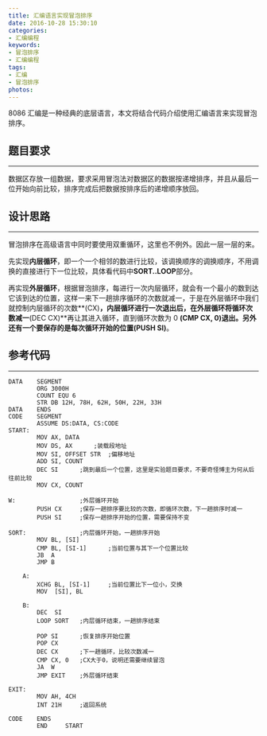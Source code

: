 ```yaml
---
title: 汇编语言实现冒泡排序
date: 2016-10-28 15:30:10
categories:
- 汇编编程
keywords:
- 冒泡排序
- 汇编编程
tags:
- 汇编
- 冒泡排序
photos:
---
```


8086 汇编是一种经典的底层语言，本文将结合代码介绍使用汇编语言来实现冒泡排序。

<!--more-->

## 题目要求

***

数据区存放一组数据，要求采用冒泡法对数据区的数据按递增排序，并且从最后一位开始向前比较，排序完成后把数据按排序后的递增顺序放回。

## 设计思路

***

冒泡排序在高级语言中同时要使用双重循环，这里也不例外。因此一层一层的来。

先实现**内层循环**，即一个一个相邻的数进行比较，该调换顺序的调换顺序，不用调换的直接进行下一位比较，具体看代码中**SORT..LOOP**部分。

再实现**外层循环**，根据冒泡排序，每进行一次内层循环，就会有一个最小的数到达它该到达的位置，这样一来下一趟排序循环的次数就减一，于是在外层循环中我们就控制内层循环的次数**(CX)**，内层循环进行一次退出后，在外层循环将循环次数减一**(DEC CX)**再让其进入循环，直到循环次数为 0 **(CMP CX, 0)**退出。另外还有一个要保存的是每次循环开始的位置**(PUSH SI)**。

## 参考代码

***

```
DATA 	SEGMENT
		ORG	3000H
		COUNT EQU 6
		STR DB 12H, 78H, 62H, 50H, 22H, 33H
DATA	ENDS
CODE	SEGMENT
		ASSUME DS:DATA, CS:CODE
START:
		MOV AX, DATA
		MOV DS, AX		;装载段地址
		MOV SI, OFFSET STR	;偏移地址
		ADD SI, COUNT
		DEC SI		;跳到最后一个位置，这里是实验题目要求，不要奇怪博主为何从后往前比较
		MOV CX, COUNT

W:					;外层循环开始
		PUSH CX		;保存一趟排序要比较的次数，即循环次数，下一趟排序时减一
		PUSH SI		;保存一趟排序开始的位置，需要保持不变

SORT:				;内层循环开始，一趟排序开始
		MOV BL, [SI]
		CMP BL, [SI-1] 		;当前位置与其下一个位置比较
		JB  A
		JMP B

	A:
		XCHG BL, [SI-1] 	;当前位置比下一位小，交换
		MOV  [SI], BL

	B:
		DEC  SI
		LOOP SORT	;内层循环结束，一趟排序结束

		POP SI		;恢复排序开始位置
		POP CX
		DEC CX		;下一趟循环，比较次数减一
		CMP CX, 0	;CX大于0，说明还需要继续冒泡
		JA  W
		JMP EXIT	;外层循环结束

EXIT:
		MOV AH, 4CH
		INT 21H		;返回系统

CODE	ENDS
		END 	START
```

